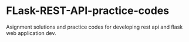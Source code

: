 # FLask-REST-API-practice-codes
Asignment solutions and practice codes for developing rest api and flask web application dev.
